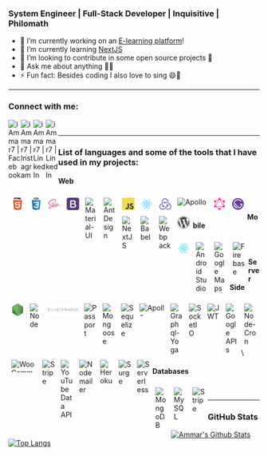 <!--
**iAmmar7/iAmmar7** is a ✨ _special_ ✨ repository because its `README.md` (this file) appears on your GitHub profile.

Here are some ideas to get you started:
-->

### System Engineer | Full-Stack Developer | Inquisitive | Philomath

- 🔭 I’m currently working on an [E-learning platform][working]!
- 🌱 I’m currently learning [NextJS](https://github.com/vercel/next.js)
- 👯 I’m looking to contribute in some open source projects 📂
- 💬 Ask me about anything 🤷‍♂️
- ⚡ Fun fact: Besides coding I also love to sing 😄🎵

---

### Connect with me:

[<img align="left" alt="iAmmar7 | Facebook" width="25px" src="https://cdn.jsdelivr.net/npm/simple-icons@v3/icons/facebook.svg" />][facebook]
[<img align="left" alt="iAmmar7 | Instagram" width="25px" src="https://cdn.jsdelivr.net/npm/simple-icons@v3/icons/instagram.svg" />][instagram]
[<img align="left" alt="iAmmar7 | LinkedIn" width="25px" src="https://cdn.jsdelivr.net/npm/simple-icons@v3/icons/linkedin.svg" />][linkedin]
[<img align="left" alt="iAmmar7 | LinkedIn" width="25px" src="https://cdn.jsdelivr.net/npm/simple-icons@v3/icons/yahoo.svg" />][yahoo]

<br />

---

### List of languages and some of the tools that I have used in my projects:

#### Web

[<img style="padding: 6px" align="left" alt="HTML5" width="25px" src="https://raw.githubusercontent.com/github/explore/80688e429a7d4ef2fca1e82350fe8e3517d3494d/topics/html/html.png" />](https://github.com/topics/html 'HTML')
[<img style="padding: 6px" align="left" alt="CSS3" width="25px" src="https://raw.githubusercontent.com/github/explore/80688e429a7d4ef2fca1e82350fe8e3517d3494d/topics/css/css.png" />](https://github.com/topics/css 'CSS')
[<img style="padding: 6px" align="left" alt="Sass" width="25px" src="https://raw.githubusercontent.com/github/explore/80688e429a7d4ef2fca1e82350fe8e3517d3494d/topics/sass/sass.png" />](https://github.com/topics/sass 'Sass')
[<img style="padding: 6px" align="left" alt="Bootstrap" width="25px" src="https://raw.githubusercontent.com/github/explore/80688e429a7d4ef2fca1e82350fe8e3517d3494d/topics/bootstrap/bootstrap.png" />](https://github.com/topics/bootstrap 'Bootstrap')
[<img style="padding: 6px" align="left" alt="Material-UI" width="25px" src="https://camo.githubusercontent.com/cf05625198fe7b6ad8a302d1ce16bc99b93ec2ac/68747470733a2f2f6d6174657269616c2d75692e636f6d2f7374617469632f6c6f676f2e737667" />](https://github.com/topics/material-ui 'Material-UI')
[<img style="padding: 6px" align="left" alt="Ant Design" width="25px" src="https://camo.githubusercontent.com/bc93494c1f9faf29cae5064245e03f086a2cb1b5/68747470733a2f2f67772e616c697061796f626a656374732e636f6d2f7a6f732f726d73706f7274616c2f4b4470677667754d704766716148506a6963524b2e737667" />](https://github.com/topics/ant-design 'Ant Design')
[<img style="padding: 6px" align="left" alt="JavaScript" width="25px" src="https://raw.githubusercontent.com/github/explore/80688e429a7d4ef2fca1e82350fe8e3517d3494d/topics/javascript/javascript.png" />](https://github.com/topics/javascript 'JavaScript')
[<img style="padding: 6px" align="left" alt="React" width="25px" src="https://raw.githubusercontent.com/github/explore/80688e429a7d4ef2fca1e82350fe8e3517d3494d/topics/react/react.png" />](https://github.com/reactjs 'ReactJS')
[<img style="padding: 6px" align="left" alt="Redux" width="25px" src="https://raw.githubusercontent.com/github/explore/80688e429a7d4ef2fca1e82350fe8e3517d3494d/topics/redux/redux.png" />](https://github.com/reduxjs 'ReduxJS')
[<img style="padding: 6px" align="left" alt="Apollo" width="60px" height="25px" src="https://repository-images.githubusercontent.com/96246170/dce69800-20c4-11ea-8e02-181f257c4b4e" />](https://github.com/apollographql/apollo-client 'Apollo-Client')
[<img style="padding: 6px" align="left" alt="GraphQL" width="25px" src="https://raw.githubusercontent.com/github/explore/5c058a388828bb5fde0bcafd4bc867b5bb3f26f3/topics/graphql/graphql.png" />](https://github.com/graphql 'GraphQL')
[<img style="padding: 6px" align="left" alt="Gatsby" width="25px" src="https://raw.githubusercontent.com/github/explore/e94815998e4e0713912fed477a1f346ec04c3da2/topics/gatsby/gatsby.png" />](https://github.com/gatsbyjs 'GatsbyJS')
[<img style="padding: 6px" align="left" alt="NextJS" width="25px" src="https://cdn.worldvectorlogo.com/logos/nextjs-3.svg" />](https://github.com/vercel/next.js 'NextJS')
[<img style="padding: 6px" align="left" alt="Babel" width="25px" src="https://avatars0.githubusercontent.com/u/9637642?s=200&v=4" />](https://github.com/babel 'Babel')
[<img style="padding: 6px" align="left" alt="Webpack" width="25px" src="https://avatars1.githubusercontent.com/u/2105791?s=200&v=4" />](https://github.com/webpack 'Webpack')
[<img style="padding: 6px" align="left" alt="WordPress" width="25px" src="https://raw.githubusercontent.com/github/explore/80688e429a7d4ef2fca1e82350fe8e3517d3494d/topics/wordpress/wordpress.png" />](https://github.com/topics/wordpress 'WordPress')<br/>

#### Mobile

[<img style="padding: 6px" align="left" alt="React-Native" width="25px" src="https://raw.githubusercontent.com/github/explore/80688e429a7d4ef2fca1e82350fe8e3517d3494d/topics/react-native/react-native.png" />](https://github.com/facebook/react-native 'React-Native')
[<img style="padding: 6px" align="left" alt="Android Studio" width="25px" src="https://avatars1.githubusercontent.com/u/32689599?s=200&v=4" />](https://github.com/android 'Android Development')
[<img style="padding: 6px" align="left" alt="Google Maps" width="25px" src="https://avatars0.githubusercontent.com/u/3717923?s=200&v=4" />](https://github.com/googlemaps 'Google Maps API')
[<img style="padding: 6px" align="left" alt="Firebase" width="25px" src="https://avatars2.githubusercontent.com/u/1335026?s=200&v=4" />](https://github.com/firebase 'Firebase')<br/>

#### Server Side

[<img style="padding: 6px" align="left" alt="Node" width="25px" src="https://raw.githubusercontent.com/github/explore/80688e429a7d4ef2fca1e82350fe8e3517d3494d/topics/nodejs/nodejs.png" />](https://github.com/nodejs 'NodeJS')
[<img style="padding: 6px" align="left" alt="Node" width="25px" src="https://avatars0.githubusercontent.com/u/6078720?s=200&v=4" />](https://github.com/npm 'NPM')
[<img style="padding: 6px" align="left" alt="Express" width="60px" height="25px" src="https://raw.githubusercontent.com/github/explore/80688e429a7d4ef2fca1e82350fe8e3517d3494d/topics/express/express.png" />](https://github.com/expressjs 'ExpressJS')
[<img style="padding: 6px" align="left" alt="Passport" width="25px" src="https://avatars0.githubusercontent.com/u/1160530?s=200&v=4" />](https://github.com/passport 'PassportJS')
[<img style="padding: 6px" align="left" alt="Mongoose" width="25px" src="https://avatars2.githubusercontent.com/u/7552965?s=200&v=4" />](https://github.com/mongoosejs 'MongooseJS')
[<img style="padding: 6px" align="left" alt="Sequelize" width="25px" src="https://avatars1.githubusercontent.com/u/3591786?s=200&v=4" />](https://github.com/sequelize 'SequelizeJS')
[<img style="padding: 6px" align="left" alt="Apollo-Server" width="50px" height="25px" src="https://user-images.githubusercontent.com/841294/53402609-b97a2180-39ba-11e9-8100-812bab86357c.png" />](https://github.com/apollographql 'Apollo Server')
[<img style="padding: 6px" align="left" alt="Graphql-Yoga" width="25px" src="https://camo.githubusercontent.com/389368863d9b9df25acd07644bad7642459c3533/68747470733a2f2f696d6775722e636f6d2f5376366a3042362e706e67" />](https://github.com/prisma-labs/graphql-yoga 'GraphQL Yoga')
[<img style="padding: 6px" align="left" alt="SocketIO" width="25px" src="https://avatars1.githubusercontent.com/u/10566080?s=200&v=4" />](https://github.com/socketio 'Socket.io')
[<img style="padding: 6px" align="left" alt="JWT" width="25px" src="https://avatars3.githubusercontent.com/u/10998651?s=200&v=4" />](https://github.com/jwt 'JSON Web Token')
[<img style="padding: 6px" align="left" alt="Google APIs" width="25px" src="https://avatars3.githubusercontent.com/u/16785467?s=200&v=4" />](https://github.com/googleapis 'Google APIs')
[<img style="padding: 6px" align="left" alt="Node-Cron" width="25px" src="https://avatars0.githubusercontent.com/u/43762977?s=200&v=4" />](https://github.com/node-cron 'Node Cron Jobs')
[<img style="padding: 6px" align="left" alt="WooCommerce REST API" width="50px" height="25px" src="https://woocommerce.github.io/woocommerce-rest-api-docs/images/logo.png" />](https://woocommerce.github.io/woocommerce-rest-api-docs/ 'WooCommerce REST API')
[<img style="padding: 6px" align="left" alt="Stripe" width="25px" src="https://avatars3.githubusercontent.com/u/856813?s=200&v=4" />](https://github.com/stripe 'Stripe Payment Gateway')
[<img style="padding: 6px" align="left" alt="YouTube Data API" width="25px" src="https://avatars3.githubusercontent.com/u/4052902?s=200&v=4" />](https://github.com/topics/youtube-data-api 'Youtube Data API')
[<img style="padding: 6px;" align="left" alt="Nodemailer" width="30px" src="https://avatars0.githubusercontent.com/u/16486629?s=200&v=4" />](https://github.com/nodemailer 'Nodemailer')
[<img style="padding: 6px" align="left" alt="Heroku" width="25px" src="https://avatars3.githubusercontent.com/u/23211?s=200&v=4" />](https://github.com/heroku 'Heroku')
[<img style="padding: 6px" align="left" alt="Surge" width="25px" src="https://avatars0.githubusercontent.com/u/11480641?s=200&v=4" />](https://github.com/surge-sh 'Surge')
[<img style="padding: 6px" align="left" alt="Serverless" width="25px" src="https://avatars1.githubusercontent.com/u/13742415?s=200&v=4" />](https://github.com/serverless 'Serverless')\
\

#### Databases

[<img style="padding: 6px" align="left" alt="MongoDB" width="25px" src="https://avatars1.githubusercontent.com/u/45120?s=200&v=4" />](https://github.com/mongodb 'MongoDB')
[<img style="padding: 6px" align="left" alt="MySQL" width="25px" src="https://avatars2.githubusercontent.com/u/2452804?s=200&v=4" />](https://github.com/mysql 'MySQl')
[<img style="padding: 6px" align="left" alt="Stripe" width="25px" src="https://avatars3.githubusercontent.com/u/1529926?s=200&v=4" />](https://github.com/redis 'Redis')<br />

---

### GitHub Stats

[![Ammar's Github Stats](https://github-readme-stats.vercel.app/api?username=iAmmar7&show_icons=true&hide_border=true&count_private=true&theme=tokyonight)](https://github.com/anuraghazra/github-readme-stats)
[![Top Langs](https://github-readme-stats.vercel.app/api/top-langs/?username=iAmmar7)](https://github.com/anuraghazra/github-readme-stats)

[working]: https://parhako.com
[facebook]: https://www.facebook.com/itsammar.7
[instagram]: https://www.instagram.com/itsammar7
[linkedin]: https://www.linkedin.com/in/iammar7
[yahoo]: mailto:iammar7@yahoo.com
[github]: https://github.com/iammar7
